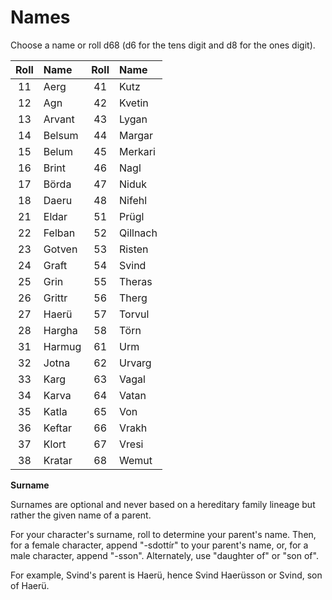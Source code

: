 # Names

Choose a name or roll d68 (d6 for the tens digit and d8 for the ones digit).

| Roll | Name | Roll | Name |
| :--: | :--- | :--: | :--- |
| 11 | Aerg | 41 | Kutz |
| 12 | Agn | 42 | Kvetin |
| 13 | Arvant | 43 | Lygan |
| 14 | Belsum | 44 | Margar |
| 15 | Belum | 45 | Merkari |
| 16 | Brint | 46 | Nagl |
| 17 | Börda | 47 | Niduk |
| 18 | Daeru | 48 | Nifehl |
| 21 | Eldar | 51 | Prügl |
| 22 | Felban | 52 | Qillnach |
| 23 | Gotven | 53 | Risten |
| 24 | Graft | 54 | Svind |
| 25 | Grin | 55 | Theras |
| 26 | Grittr | 56 | Therg |
| 27 | Haerü | 57 | Torvul |
| 28 | Hargha | 58 | Törn |
| 31 | Harmug | 61 | Urm |
| 32 | Jotna | 62 | Urvarg |
| 33 | Karg | 63 | Vagal |
| 34 | Karva | 64 | Vatan |
| 35 | Katla | 65 | Von |
| 36 | Keftar | 66 | Vrakh |
| 37 | Klort | 67 | Vresi |
| 38 | Kratar | 68 | Wemut |

**Surname**

Surnames are optional and never based on a hereditary family lineage but rather the given name of a parent.

For your character's surname, roll to determine your parent's name. Then, for a female character, append "-sdottír" to your parent's name, or, for a male character, append "-sson". Alternately, use "daughter of" or "son of".

For example, Svind's parent is Haerü, hence Svind Haerüsson or Svind, son of Haerü.
